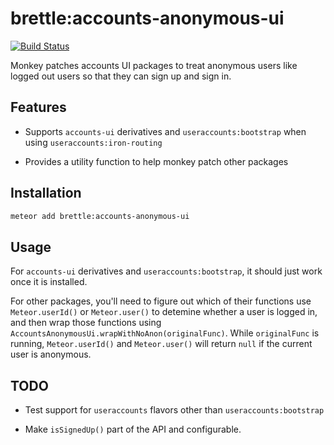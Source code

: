 # brettle:accounts-anonymous-ui

[![Build Status](https://travis-ci.org/brettle/meteor-accounts-anonymous-ui.svg?branch=master)](https://travis-ci.org/brettle/meteor-accounts-anonymous-ui)

Monkey patches accounts UI packages to treat anonymous users like logged out
users so that they can sign up and sign in.

## Features

- Supports `accounts-ui` derivatives and `useraccounts:bootstrap` when using
  `useraccounts:iron-routing`

- Provides a utility function to help monkey patch other packages

## Installation
```sh
meteor add brettle:accounts-anonymous-ui
```

## Usage

For `accounts-ui` derivatives and `useraccounts:bootstrap`, it should just work
once it is installed.

For other packages, you'll need to figure out which of their functions use
`Meteor.userId()` or `Meteor.user()` to detemine whether a user is logged in,
and then wrap those functions using
`AccountsAnonymousUi.wrapWithNoAnon(originalFunc)`. While `originalFunc` is
running, `Meteor.userId()` and `Meteor.user()` will return `null` if the current
user is anonymous.

## TODO

- Test support for `useraccounts` flavors other than `useraccounts:bootstrap`

- Make `isSignedUp()` part of the API and configurable.
